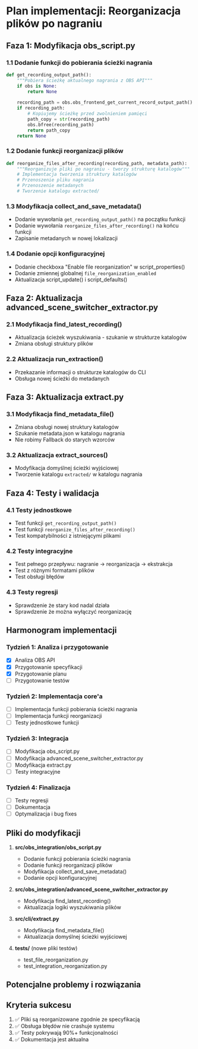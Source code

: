 # Plan implementacji: Reorganizacja plików po nagraniu

## Faza 1: Modyfikacja obs_script.py

### 1.1 Dodanie funkcji do pobierania ścieżki nagrania
```python
def get_recording_output_path():
    """Pobiera ścieżkę aktualnego nagrania z OBS API"""
    if obs is None:
        return None
    
    recording_path = obs.obs_frontend_get_current_record_output_path()
    if recording_path:
        # Kopiujemy ścieżkę przed zwolnieniem pamięci
        path_copy = str(recording_path)
        obs.bfree(recording_path)
        return path_copy
    return None
```

### 1.2 Dodanie funkcji reorganizacji plików
```python
def reorganize_files_after_recording(recording_path, metadata_path):
    """Reorganizuje pliki po nagraniu - tworzy strukturę katalogów"""
    # Implementacja tworzenia struktury katalogów
    # Przenoszenie pliku nagrania
    # Przenoszenie metadanych
    # Tworzenie katalogu extracted/
```

### 1.3 Modyfikacja collect_and_save_metadata()
- Dodanie wywołania `get_recording_output_path()` na początku funkcji
- Dodanie wywołania `reorganize_files_after_recording()` na końcu funkcji
- Zapisanie metadanych w nowej lokalizacji

### 1.4 Dodanie opcji konfiguracyjnej
- Dodanie checkboxa "Enable file reorganization" w script_properties()
- Dodanie zmiennej globalnej `file_reorganization_enabled`
- Aktualizacja script_update() i script_defaults()

## Faza 2: Aktualizacja advanced_scene_switcher_extractor.py

### 2.1 Modyfikacja find_latest_recording()
- Aktualizacja ścieżek wyszukiwania - szukanie w strukturze katalogów
- Zmiana obsługi struktury plików

### 2.2 Aktualizacja run_extraction()
- Przekazanie informacji o strukturze katalogów do CLI
- Obsługa nowej ścieżki do metadanych

## Faza 3: Aktualizacja extract.py

### 3.1 Modyfikacja find_metadata_file()
- Zmiana obsługi nowej struktury katalogów
- Szukanie metadata.json w katalogu nagrania
- Nie robimy Fallback do starych wzorców

### 3.2 Aktualizacja extract_sources()
- Modyfikacja domyślnej ścieżki wyjściowej
- Tworzenie katalogu `extracted/` w katalogu nagrania

## Faza 4: Testy i walidacja

### 4.1 Testy jednostkowe
- Test funkcji `get_recording_output_path()`
- Test funkcji `reorganize_files_after_recording()`
- Test kompatybilności z istniejącymi plikami

### 4.2 Testy integracyjne
- Test pełnego przepływu: nagranie → reorganizacja → ekstrakcja
- Test z różnymi formatami plików
- Test obsługi błędów

### 4.3 Testy regresji
- Sprawdzenie że stary kod nadal działa
- Sprawdzenie że można wyłączyć reorganizację

## Harmonogram implementacji

### Tydzień 1: Analiza i przygotowanie
- [x] Analiza OBS API
- [x] Przygotowanie specyfikacji
- [x] Przygotowanie planu
- [ ] Przygotowanie testów

### Tydzień 2: Implementacja core'a
- [ ] Implementacja funkcji pobierania ścieżki nagrania
- [ ] Implementacja funkcji reorganizacji
- [ ] Testy jednostkowe funkcji

### Tydzień 3: Integracja
- [ ] Modyfikacja obs_script.py
- [ ] Modyfikacja advanced_scene_switcher_extractor.py
- [ ] Modyfikacja extract.py
- [ ] Testy integracyjne

### Tydzień 4: Finalizacja
- [ ] Testy regresji
- [ ] Dokumentacja
- [ ] Optymalizacja i bug fixes

## Pliki do modyfikacji

1. **src/obs_integration/obs_script.py**
   - Dodanie funkcji pobierania ścieżki nagrania
   - Dodanie funkcji reorganizacji plików
   - Modyfikacja collect_and_save_metadata()
   - Dodanie opcji konfiguracyjnej

2. **src/obs_integration/advanced_scene_switcher_extractor.py**
   - Modyfikacja find_latest_recording()
   - Aktualizacja logiki wyszukiwania plików

3. **src/cli/extract.py**
   - Modyfikacja find_metadata_file()
   - Aktualizacja domyślnej ścieżki wyjściowej

4. **tests/** (nowe pliki testów)
   - test_file_reorganization.py
   - test_integration_reorganization.py

## Potencjalne problemy i rozwiązania



## Kryteria sukcesu

1. ✅ Pliki są reorganizowane zgodnie ze specyfikacją
4. ✅ Obsługa błędów nie crashuje systemu
5. ✅ Testy pokrywają 90%+ funkcjonalności
6. ✅ Dokumentacja jest aktualna